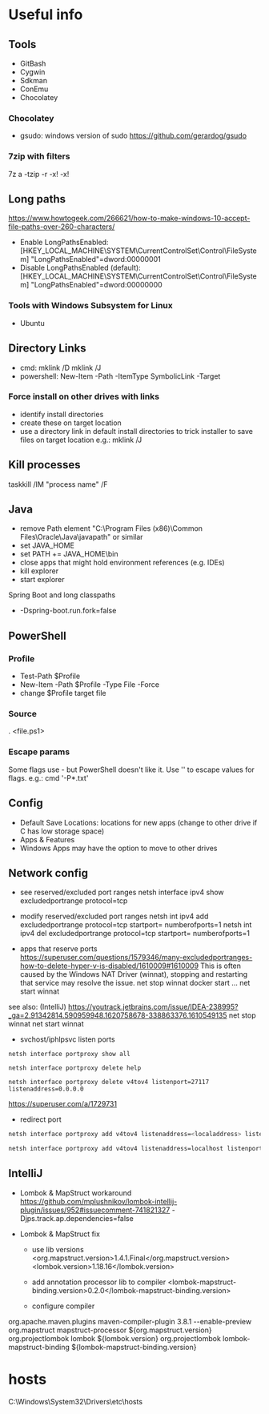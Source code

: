 # Useful info

## Tools
- GitBash
- Cygwin
- Sdkman
- ConEmu
- Chocolatey

### Chocolatey
- gsudo: windows version of sudo
https://github.com/gerardog/gsudo

### 7zip with filters
7z a -tzip <archive> <target> -r -x!<exclude1> -x!<excludeN>

## Long paths
https://www.howtogeek.com/266621/how-to-make-windows-10-accept-file-paths-over-260-characters/
- Enable LongPathsEnabled:
[HKEY_LOCAL_MACHINE\SYSTEM\CurrentControlSet\Control\FileSystem]
"LongPathsEnabled"=dword:00000001
- Disable LongPathsEnabled (default):
[HKEY_LOCAL_MACHINE\SYSTEM\CurrentControlSet\Control\FileSystem]
"LongPathsEnabled"=dword:00000000


### Tools with Windows Subsystem for Linux
- Ubuntu

## Directory Links
- cmd:
mklink /D <link> <target-directory>
mklink /J <link> <target-directory>
- powershell:
New-Item -Path <link> -ItemType SymbolicLink -Target <target>


### Force install on other drives with links
- identify install directories
- create these on target location
- use a directory link in default install directories to trick installer to save files on target location
e.g.:
mklink /J <link> <target-directory>


## Kill processes
taskkill /IM "process name" /F


## Java
- remove Path element "C:\Program Files (x86)\Common Files\Oracle\Java\javapath" or similar
- set JAVA_HOME
- set PATH += JAVA_HOME\bin
- close apps that might hold environment references (e.g. IDEs)
- kill explorer
- start explorer


Spring Boot and long classpaths
- -Dspring-boot.run.fork=false

## PowerShell
### Profile
- Test-Path $Profile
- New-Item -Path $Profile -Type File -Force
- change $Profile target file
### Source
. <file.ps1>
### Escape params
Some flags use -<letter><value> but PowerShell doesn't like it.
Use '' to escape values for flags.
e.g.: cmd '-P*.txt'


## Config
- Default Save Locations: locations for new apps (change to other drive if C has low storage space)
- Apps & Features
 - Windows Apps may have the option to move to other drives

## Network config
- see reserved/excluded port ranges
netsh interface ipv4 show excludedportrange protocol=tcp

- modify reserved/excluded port ranges
netsh int ipv4 add excludedportrange protocol=tcp startport=<port> numberofports=1
netsh int ipv4 del excludedportrange protocol=tcp startport=<port> numberofports=1

- apps that reserve ports
https://superuser.com/questions/1579346/many-excludedportranges-how-to-delete-hyper-v-is-disabled/1610009#1610009
This is often caused by the Windows NAT Driver (winnat), stopping and restarting that service may resolve the issue.
net stop winnat
docker start ...
net start winnat

see also:
(IntelliJ)
https://youtrack.jetbrains.com/issue/IDEA-238995?_ga=2.91342814.590959948.1620758678-338863376.1610549135
net stop winnat
net start winnat

- svchost/iphlpsvc listen ports
~~~
netsh interface portproxy show all

netsh interface portproxy delete help

netsh interface portproxy delete v4tov4 listenport=27117 listenaddress=0.0.0.0
~~~
https://superuser.com/a/1729731


- redirect port
~~~bash
netsh interface portproxy add v4tov4 listenaddress=<localaddress> listenport=<localport> connectaddress=<destaddress> connectport=<destport>
~~~

~~~bash
netsh interface portproxy add v4tov4 listenaddress=localhost listenport=20101 connectaddress=localhost connectport=8888
~~~


## IntelliJ
- Lombok & MapStruct workaround
https://github.com/mplushnikov/lombok-intellij-plugin/issues/952#issuecomment-741821327
-Djps.track.ap.dependencies=false

- Lombok & MapStruct fix
  - use lib versions
<org.mapstruct.version>1.4.1.Final</org.mapstruct.version>
<lombok.version>1.18.16</lombok.version>

  - add annotation processor lib to compiler
<lombok-mapstruct-binding.version>0.2.0</lombok-mapstruct-binding.version>

  - configure compiler
<plugin>
  <groupId>org.apache.maven.plugins</groupId>
  <artifactId>maven-compiler-plugin</artifactId>
  <version>3.8.1</version>
  <configuration>
    <compilerArgs>
      <arg>--enable-preview</arg>
    </compilerArgs>
    <!-- Needed to redefine annotation processors due to MapStruct -->
    <annotationProcessorPaths>
      <path>
        <groupId>org.mapstruct</groupId>
        <artifactId>mapstruct-processor</artifactId>
        <version>${org.mapstruct.version}</version>
      </path>
      <path>
        <groupId>org.projectlombok</groupId>
        <artifactId>lombok</artifactId>
        <version>${lombok.version}</version>
      </path>
      <path>
        <groupId>org.projectlombok</groupId>
        <artifactId>lombok-mapstruct-binding</artifactId>
        <version>${lombok-mapstruct-binding.version}</version>
      </path>
    </annotationProcessorPaths>
  </configuration>
</plugin>

# hosts
C:\Windows\System32\Drivers\etc\hosts
